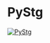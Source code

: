 # PyStg

[![PyStg](https://github.com/iccet/pystego/actions/workflows/pystg.yml/badge.svg)](https://github.com/iccet/pystego/actions/workflows/pystg.yml)